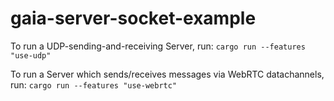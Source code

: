 # gaia-server-socket-example

To run a UDP-sending-and-receiving Server, run:
    `cargo run --features "use-udp"`

To run a Server which sends/receives messages via WebRTC datachannels, run:
    `cargo run --features "use-webrtc"`